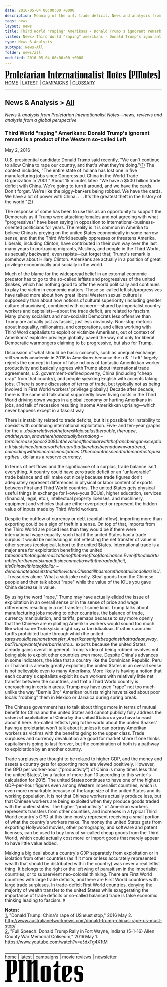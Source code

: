 ```yaml
---
date: 2016-05-04 00:00:00 +0000
description: Meaning of the u.$. trade deficit. News and analysis from PINotes -- news, reviews and analysis from a Maoist global perspective
tags: news
layout: news
title: Third World "raping" Amerikans - Donald Trump's ignorant remark is a product of the Western so-called Left - PINotes
listed: News> Third World "raping" Amerikans - Donald Trump's ignorant remark is a product of the Western so-called Left
type: News & Analysis
subtype: News-All
folder: news/all
modified: 2016-05-04 00:00:00 +0000
---
```

<div class="hide"><p id="banner-md"><a href="../index.md"><img src="../_layouts/images/banner_small_600.png" alt="Proletarian Internationalist Notes (PINotes)" /></a><br /><a href="../index.md">HOME</a> | <a href="../pages/latest.md">LATEST</a> | <a href="../pages/agitation/index.md">CAMPAIGNS</a> | <a href="../pages/glossary/index.md">GLOSSARY</a></p><hr /><h2>News & Analysis &gt; <a href="../news/all/index.md">All</a></h2></div><p id="area-description"><i>News & analysis from Proletarian Internationalist Notes&mdash;news, reviews and analysis from a global perspective</i></p><div class="hide"></div>

### Third World "raping" Amerikans: Donald Trump's ignorant remark is a product of the Western so-called Left

<span id="byline">May 2, 2016</span>

U.$. presidential candidate Donald Trump said recently, "We can't continue to allow China to rape our country, and that's what they're doing."<a class="note-ref" href="#user-content-note1" name="user-content-noteref1">(1)</a> The context includes, "The entire state of Indiana has lost one in five manufacturing jobs since Congress put China in the World Trade Organization in 2001." About 15 minutes later: "We have a $500 billion trade deficit with China. We're going to turn it around, and we have the cards. Don't forget. We're like the piggy-bankers being robbed. We have the cards. We have a lot of power with China. . . . It's the greatest theft in the history of the world."<a class="note-ref" href="#user-content-note2" name="user-content-noteref2">(2)</a>

The response of some has been to use this as an opportunity to support the Democrats as if Trump were attacking females and not agreeing with what "progressives" have been saying in opposition to international-business-oriented politicians for years. The reality is it is common in Amerika to believe China is preying on the united $tates economically in some narrow sense, and that the Third World sexually oppresses or threatens Amerika. Liberals, including Clinton, have contributed in their own way over the last many years to portraying migrants, Muslims, and people in the Third World, as sexually backward, even rapists&mdash;but forget that; Trump's remark is somehow about Hillary Clinton. Amerikans are actually in a position of great privilege economically and socially in the world.

Much of the blame for the widespread belief in an external economic predator has to go to the so-called leftists and progressives of the united $nakes, which has nothing good to offer the world politically and continues to play the victim in economic matters. These so-called leftists/progressives have talked more about how great liberal Western sexual culture is supposedly than about how notions of cultural superiority (including gender culture chauvinism), combined with concern&mdash;shared by imperialist country workers and capitalists&mdash;about the trade deficit, are related to fascism. Many phony socialists and non-socialist Democrats less offensive than Trump are actually just as fascist, just less obviously. Non-stop rhetoric about inequality, millionaires, and corporations, and elites working with Third Word capitalists to exploit or victimize Amerikans, out of context of Amerikans' exploiter privilege globally, paved the way not only for liberal Democratic warmongers claiming to be progressive, but also for Trump.

Discussion of what should be basic concepts, such as unequal exchange, still sounds academic in 2016 to Amerikans because the u.$. "Left" largely rejects the concept in favor of false notions of fantastic Amerikkkan worker productivity and basically agrees with Trump about international trade agreements, u.$. government-defined poverty, China (including "cheap crap" from that country), and people speaking English with accents taking jobs. (There is some discussion of terms of trade, but typically not as being involved in First World workers' privilege globally.) Decade after decade, there is the same old talk about supposedly lower living costs in the Third World driving down wages in a global economy or hurting Amerikans in jobs, and talk of recession resulting in some Amerikkkan uprising&mdash;which never happens except in a fascist way.

There is instability related to trade deficits, but it is possible for instability to coexist with continuing international exploitation. Five- and ten-year graphs for the u.$. dollar relative to the forex Majors plus the rouble, the rupee, and the yuan, show there has actually been a long-term increase (since 2008) in the value of the dollar with the franc being an exception. It is just since January or February that there has been a downward trend, coinciding with an increase in oil prices. Other countries need to do more to stop using the u.$. dollar as a reserve currency.

 In terms of net flows and the significance of a surplus, trade balance isn't everything. A country could have zero trade deficit or an "unfavorable" trade balance and still make out nicely because trade figures don't adequately represent differences in physical or labor content of exports between First and Third World countries. The united $tates gets physical useful things in exchange for I-owe-yous (IOUs), higher education, services (financial, legal, etc.), intellectual property licenses, and machinery, equipment and vehicles that are either overpriced or represent the hidden value of inputs made by Third World workers.

Despite the outflow of currency or debt (capital inflow), importing more than exporting could be a sign of theft in a sense. On top of that, imports from the Third World are priced less than they would be if there were international wage equality, such that if the united $tates had a trade surplus it would be misleading in not reflecting the net transfer of value in other senses (ecological, labor) to the united $tates. International trade is a major area for exploitation benefiting the united $tates and the tangible realization of the benefits of dominance. Even if the dollar tumbles for the next six months in connection with the trade deficit, it is China with lots of dollar-denominated assets that is the victim. China still has more than a trillion dollars in U.$. Treasuries alone. What a sick joke really. Steal goods from the Chinese people and then talk about "rape" while the value of the IOUs you gave China decrease in value.

By using the word "rape," Trump may have actually elided the issue of exploitation in an overall sense or in the sense of price and wage differences resulting in a net transfer of some kind. Trump talks about manufacturing jobs moving to other countries, the balance of trade, currency manipulation, and tariffs, perhaps because to say more openly that the Chinese are exploiting Amerikan workers would sound too much like what some Trotskyists might say or be ridiculous. If other countries' tariffs prohibited trade through which the united $tates would lose in a net transfer, Amerikans might be against that trade anyway, but Trump wants fewer barriers to u.$. exports because the united $tates already gains overall in general. Trump's idea of being robbed involves not being able to exploit other countries even more. Despite China's advances in some indicators, the idea that a country like the Dominican Republic, Peru or Thailand is already greatly exploiting the united $tates in an overall sense is not believable even to many Amerikans. More likely is having a notion that each country's capitalists exploit its own workers with relatively little net transfer between the countries, and that a Third World country is encroaching in certain areas. Trump may have used "rape" not too much unlike the way "Bernie Bro" Amerikan tourists might have talked about poor locals "robbing" them in Mexico or Jamaica during spring break.

The Chinese government has to talk about things more in terms of mutual benefit for China and the united $tates and cannot publicly fully address the extent of exploitation of China by the united $tates so you have to read about it here. So-called leftists lying to the world about the united $nakes' having a proletariat won't talk about it unless it can portray Amerikan workers as victims with the benefits going to the upper class. Trade surpluses and currency devaluation are good for market share if one thinks capitalism is going to last forever, but the combination of both is a pathway to exploitation by an another country.

Trade surpluses are thought to be related to higher GDP, and the money and assets a country gets for exporting more are viewed positively. However, the GPD per worker-hour ("productivity") of China is many times less than the united $tates', by a factor of more than 10 according to this writer's calculation for 2015. The united $tates continues to have one of the highest GDP-per-hour figures even among Western imperialist countries, which is even more remarkable because of the large size of the united $tates and its working population. It is not that Chinese workers actually produce less, but that Chinese workers are being exploited when they produce goods traded with the united states. The higher "productivity" of Amerikan workers represents transfers from other countries, and increases in a typical Third World country's GPD at this time mostly represent receiving a small portion of what the country's workers make. The money the united $tates gets from exporting Hollywood movies, other pornography, and software and patent licenses, can be used to buy tons of so-called cheap goods from the Third World, which could actually cost more, or import goods that merely appear to have little value added.

Making a big deal about a country's GDP separately from exploitation or in isolation from other countries (as if it more or less accurately represented wealth that should be distributed within the country) was never a real leftist thing. It belongs to the right or the left wing of parasitism in the imperialist countries, or to subservient neo-colonial thinking. There are First World countries with large trade deficits, and there are First World countries with large trade surpluses. In trade-deficit First World countries, denying the majority of wealth transfer to the united $tates while exaggerating the importance of trade deficits or so-called balanced trade is false economic thinking leading to fascism. &loz;

<b>Notes:</b><br />
<a class="note-no" href="#user-content-noteref1" name="user-content-note1">1.</a> "Donald Trump: China's rape of US must stop," 2016 May 2. http://www.australianetworknews.com/donald-trump-chinas-rape-us-must-stop/<br />
<a class="note-no" href="#user-content-noteref2" name="user-content-note2">2.</a> "Full Speech: Donald Trump Rally in Fort Wayne, Indiana (5-1-16) Allen County War Memorial Coliseum," 2016 May 1. https://www.youtube.com/watch?v=a5dxTg4X1tM

<div class="hide"></div><div class="hide"><p>_____________________________________<br /><a href="../index.md">home</a> | <a href="../pages/latest.md">latest</a> | <a href="../pages/agitation/index.md">campaigns</a> | <a href="../reviews/movies/index.md">movie reviews</a> | <a href="../pages/newsletter/index.md">newsletter</a><br /><a href="../index.md"><img src="../_layouts/images/logo_250.png" alt="PINotes" /></a></p></div>
